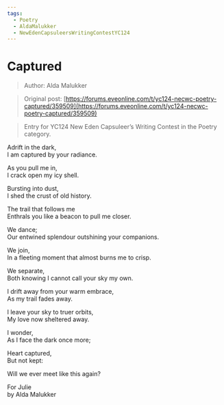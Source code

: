 ```yaml
---
tags:
  - Poetry
  - AldaMalukker
  - NewEdenCapsuleersWritingContestYC124
---
```


# Captured

> Author: Alda Malukker

> Original post: [https://forums.eveonline.com/t/yc124-necwc-poetry-captured/359509](https://forums.eveonline.com/t/yc124-necwc-poetry-captured/359509)

> Entry for YC124 New Eden Capsuleer’s Writing Contest in the Poetry category.


Adrift in the dark,<br>
I am captured by your radiance.<br>

As you pull me in,<br>
I crack open my icy shell.<br>

Bursting into dust,<br>
I shed the crust of old history.<br>

The trail that follows me<br>
Enthrals you like a beacon to pull me closer.<br>

We dance;<br>
Our entwined splendour outshining your companions.<br>

We join,<br>
In a fleeting moment that almost burns me to crisp.<br>

We separate,<br>
Both knowing I cannot call your sky my own.<br>

I drift away from your warm embrace,<br>
As my trail fades away.<br>

I leave your sky to truer orbits,<br>
My love now sheltered away.<br>

I wonder,<br>
As I face the dark once more;<br>

Heart captured,<br>
But not kept:<br>

Will we ever meet like this again?<br>

For Julie<br>
by Alda Malukker<br>